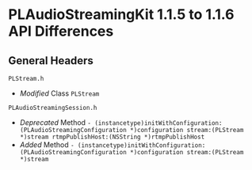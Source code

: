 # PLAudioStreamingKit 1.1.5 to 1.1.6 API Differences

## General Headers

```PLStream.h```

- *Modified* Class `PLStream`

```PLAudioStreamingSession.h```

- *Deprecated* Method `- (instancetype)initWithConfiguration:(PLAudioStreamingConfiguration *)configuration stream:(PLStream *)stream rtmpPublishHost:(NSString *)rtmpPublishHost`
- *Added* Method `- (instancetype)initWithConfiguration:(PLAudioStreamingConfiguration *)configuration
                               stream:(PLStream *)stream`